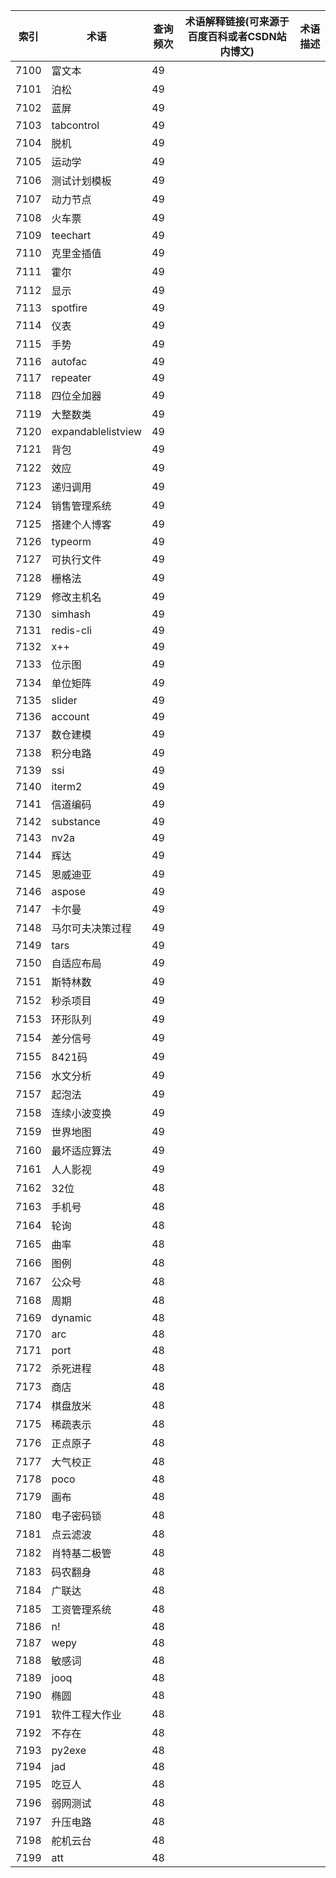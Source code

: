 | 索引   | 术语                 | 查询频次 | 术语解释链接(可来源于百度百科或者CSDN站内博文) | 术语描述 |
| ---- | ------------------ | ---- | -------------------------- | ---- |
| 7100 | 富文本                | 49   |                            |      |
| 7101 | 泊松                 | 49   |                            |      |
| 7102 | 蓝屏                 | 49   |                            |      |
| 7103 | tabcontrol         | 49   |                            |      |
| 7104 | 脱机                 | 49   |                            |      |
| 7105 | 运动学                | 49   |                            |      |
| 7106 | 测试计划模板             | 49   |                            |      |
| 7107 | 动力节点               | 49   |                            |      |
| 7108 | 火车票                | 49   |                            |      |
| 7109 | teechart           | 49   |                            |      |
| 7110 | 克里金插值              | 49   |                            |      |
| 7111 | 霍尔                 | 49   |                            |      |
| 7112 | 显示                 | 49   |                            |      |
| 7113 | spotfire           | 49   |                            |      |
| 7114 | 仪表                 | 49   |                            |      |
| 7115 | 手势                 | 49   |                            |      |
| 7116 | autofac            | 49   |                            |      |
| 7117 | repeater           | 49   |                            |      |
| 7118 | 四位全加器              | 49   |                            |      |
| 7119 | 大整数类               | 49   |                            |      |
| 7120 | expandablelistview | 49   |                            |      |
| 7121 | 背包                 | 49   |                            |      |
| 7122 | 效应                 | 49   |                            |      |
| 7123 | 递归调用               | 49   |                            |      |
| 7124 | 销售管理系统             | 49   |                            |      |
| 7125 | 搭建个人博客             | 49   |                            |      |
| 7126 | typeorm            | 49   |                            |      |
| 7127 | 可执行文件              | 49   |                            |      |
| 7128 | 栅格法                | 49   |                            |      |
| 7129 | 修改主机名              | 49   |                            |      |
| 7130 | simhash            | 49   |                            |      |
| 7131 | redis-cli          | 49   |                            |      |
| 7132 | x++                | 49   |                            |      |
| 7133 | 位示图                | 49   |                            |      |
| 7134 | 单位矩阵               | 49   |                            |      |
| 7135 | slider             | 49   |                            |      |
| 7136 | account            | 49   |                            |      |
| 7137 | 数仓建模               | 49   |                            |      |
| 7138 | 积分电路               | 49   |                            |      |
| 7139 | ssi                | 49   |                            |      |
| 7140 | iterm2             | 49   |                            |      |
| 7141 | 信道编码               | 49   |                            |      |
| 7142 | substance          | 49   |                            |      |
| 7143 | nv2a               | 49   |                            |      |
| 7144 | 辉达                 | 49   |                            |      |
| 7145 | 恩威迪亚               | 49   |                            |      |
| 7146 | aspose             | 49   |                            |      |
| 7147 | 卡尔曼                | 49   |                            |      |
| 7148 | 马尔可夫决策过程           | 49   |                            |      |
| 7149 | tars               | 49   |                            |      |
| 7150 | 自适应布局              | 49   |                            |      |
| 7151 | 斯特林数               | 49   |                            |      |
| 7152 | 秒杀项目               | 49   |                            |      |
| 7153 | 环形队列               | 49   |                            |      |
| 7154 | 差分信号               | 49   |                            |      |
| 7155 | 8421码              | 49   |                            |      |
| 7156 | 水文分析               | 49   |                            |      |
| 7157 | 起泡法                | 49   |                            |      |
| 7158 | 连续小波变换             | 49   |                            |      |
| 7159 | 世界地图               | 49   |                            |      |
| 7160 | 最坏适应算法             | 49   |                            |      |
| 7161 | 人人影视               | 49   |                            |      |
| 7162 | 32位                | 48   |                            |      |
| 7163 | 手机号                | 48   |                            |      |
| 7164 | 轮询                 | 48   |                            |      |
| 7165 | 曲率                 | 48   |                            |      |
| 7166 | 图例                 | 48   |                            |      |
| 7167 | 公众号                | 48   |                            |      |
| 7168 | 周期                 | 48   |                            |      |
| 7169 | dynamic            | 48   |                            |      |
| 7170 | arc                | 48   |                            |      |
| 7171 | port               | 48   |                            |      |
| 7172 | 杀死进程               | 48   |                            |      |
| 7173 | 商店                 | 48   |                            |      |
| 7174 | 棋盘放米               | 48   |                            |      |
| 7175 | 稀疏表示               | 48   |                            |      |
| 7176 | 正点原子               | 48   |                            |      |
| 7177 | 大气校正               | 48   |                            |      |
| 7178 | poco               | 48   |                            |      |
| 7179 | 画布                 | 48   |                            |      |
| 7180 | 电子密码锁              | 48   |                            |      |
| 7181 | 点云滤波               | 48   |                            |      |
| 7182 | 肖特基二极管             | 48   |                            |      |
| 7183 | 码农翻身               | 48   |                            |      |
| 7184 | 广联达                | 48   |                            |      |
| 7185 | 工资管理系统             | 48   |                            |      |
| 7186 | n!                 | 48   |                            |      |
| 7187 | wepy               | 48   |                            |      |
| 7188 | 敏感词                | 48   |                            |      |
| 7189 | jooq               | 48   |                            |      |
| 7190 | 椭圆                 | 48   |                            |      |
| 7191 | 软件工程大作业            | 48   |                            |      |
| 7192 | 不存在                | 48   |                            |      |
| 7193 | py2exe             | 48   |                            |      |
| 7194 | jad                | 48   |                            |      |
| 7195 | 吃豆人                | 48   |                            |      |
| 7196 | 弱网测试               | 48   |                            |      |
| 7197 | 升压电路               | 48   |                            |      |
| 7198 | 舵机云台               | 48   |                            |      |
| 7199 | att                | 48   |                            |      |
